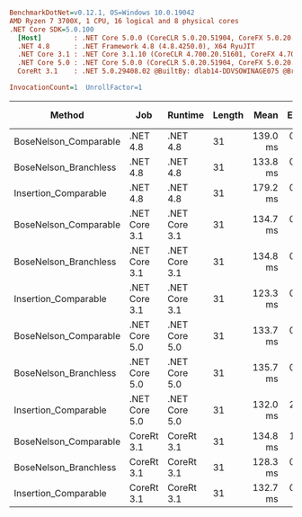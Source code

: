``` ini

BenchmarkDotNet=v0.12.1, OS=Windows 10.0.19042
AMD Ryzen 7 3700X, 1 CPU, 16 logical and 8 physical cores
.NET Core SDK=5.0.100
  [Host]        : .NET Core 5.0.0 (CoreCLR 5.0.20.51904, CoreFX 5.0.20.51904), X64 RyuJIT
  .NET 4.8      : .NET Framework 4.8 (4.8.4250.0), X64 RyuJIT
  .NET Core 3.1 : .NET Core 3.1.10 (CoreCLR 4.700.20.51601, CoreFX 4.700.20.51901), X64 RyuJIT
  .NET Core 5.0 : .NET Core 5.0.0 (CoreCLR 5.0.20.51904, CoreFX 5.0.20.51904), X64 RyuJIT
  CoreRt 3.1    : .NET 5.0.29408.02 @BuiltBy: dlab14-DDVSOWINAGE075 @Branch: master @Commit: 4ce1c21ac0d4d1a3b7f7a548214966f69ac9f199, X64 AOT

InvocationCount=1  UnrollFactor=1  

```
|                Method |           Job |       Runtime | Length |     Mean |   Error |  StdDev | Gen 0 | Gen 1 | Gen 2 | Allocated |
|---------------------- |-------------- |-------------- |------- |---------:|--------:|--------:|------:|------:|------:|----------:|
| BoseNelson_Comparable |      .NET 4.8 |      .NET 4.8 |     31 | 139.0 ms | 0.49 ms | 0.46 ms |     - |     - |     - |         - |
| BoseNelson_Branchless |      .NET 4.8 |      .NET 4.8 |     31 | 133.8 ms | 0.10 ms | 0.09 ms |     - |     - |     - |         - |
|  Insertion_Comparable |      .NET 4.8 |      .NET 4.8 |     31 | 179.2 ms | 0.40 ms | 0.35 ms |     - |     - |     - |         - |
| BoseNelson_Comparable | .NET Core 3.1 | .NET Core 3.1 |     31 | 134.7 ms | 0.80 ms | 0.75 ms |     - |     - |     - |         - |
| BoseNelson_Branchless | .NET Core 3.1 | .NET Core 3.1 |     31 | 134.8 ms | 0.95 ms | 0.84 ms |     - |     - |     - |         - |
|  Insertion_Comparable | .NET Core 3.1 | .NET Core 3.1 |     31 | 123.3 ms | 0.26 ms | 0.22 ms |     - |     - |     - |         - |
| BoseNelson_Comparable | .NET Core 5.0 | .NET Core 5.0 |     31 | 133.7 ms | 0.24 ms | 0.23 ms |     - |     - |     - |         - |
| BoseNelson_Branchless | .NET Core 5.0 | .NET Core 5.0 |     31 | 135.7 ms | 0.56 ms | 0.53 ms |     - |     - |     - |         - |
|  Insertion_Comparable | .NET Core 5.0 | .NET Core 5.0 |     31 | 132.0 ms | 2.51 ms | 2.69 ms |     - |     - |     - |         - |
| BoseNelson_Comparable |    CoreRt 3.1 |    CoreRt 3.1 |     31 | 134.8 ms | 1.07 ms | 1.00 ms |     - |     - |     - |         - |
| BoseNelson_Branchless |    CoreRt 3.1 |    CoreRt 3.1 |     31 | 128.3 ms | 0.08 ms | 0.07 ms |     - |     - |     - |         - |
|  Insertion_Comparable |    CoreRt 3.1 |    CoreRt 3.1 |     31 | 132.7 ms | 0.72 ms | 0.67 ms |     - |     - |     - |         - |
